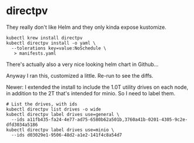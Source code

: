 # directpv

They really don't like Helm and they only kinda expose kustomize.

```
kubectl krew install directpv
kubectl directpv install -o yaml \
  --tolerations key=value:NoSchedule \
   > manifests.yaml
```

There's actually also a very nice looking helm chart in Github...

Anyway I ran this, customized a little. Re-run to see the diffs.

Newer: I extended the install to include the 1.0T utility drives
on each node, in addition to the 2T that's intended for minio. So
I need to label them.

```
# List the drives, with ids
kubectl directpv list drives -o wide
kubectl directpv label drives use=general \
  --ids a11fb435-fa24-4e77-ad75-6580b62a501b,3760a41b-0201-4305-9c2e-dfd3034a5186
kubectl directpv label drives use=minio \
  --ids d03029e1-9506-48d2-a1e2-141f4c8a54d7
```

